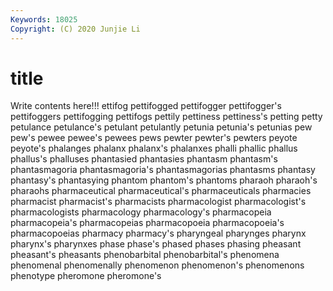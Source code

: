 ```yaml
---
Keywords: 18025
Copyright: (C) 2020 Junjie Li
---
```


# title

Write contents here!!!
ettifog 
pettifogged 
pettifogger
pettifogger's 
pettifoggers 
pettifogging 
pettifogs 
pettily 
pettiness 
pettiness's 
petting 
petty 
petulance
petulance's 
petulant 
petulantly 
petunia 
petunia's 
petunias 
pew 
pew's 
pewee 
pewee's
pewees 
pews 
pewter 
pewter's 
pewters 
peyote 
peyote's 
phalanges 
phalanx 
phalanx's
phalanxes 
phalli 
phallic 
phallus 
phallus's 
phalluses 
phantasied 
phantasies 
phantasm 
phantasm's
phantasmagoria 
phantasmagoria's 
phantasmagorias 
phantasms 
phantasy 
phantasy's 
phantasying 
phantom 
phantom's 
phantoms
pharaoh 
pharaoh's 
pharaohs 
pharmaceutical 
pharmaceutical's 
pharmaceuticals 
pharmacies 
pharmacist 
pharmacist's 
pharmacists
pharmacologist 
pharmacologist's 
pharmacologists 
pharmacology 
pharmacology's 
pharmacopeia 
pharmacopeia's 
pharmacopeias 
pharmacopoeia 
pharmacopoeia's
pharmacopoeias 
pharmacy 
pharmacy's 
pharyngeal 
pharynges 
pharynx 
pharynx's 
pharynxes 
phase 
phase's
phased 
phases 
phasing 
pheasant 
pheasant's 
pheasants 
phenobarbital 
phenobarbital's 
phenomena 
phenomenal
phenomenally 
phenomenon 
phenomenon's 
phenomenons 
phenotype 
pheromone 
pheromone's 
